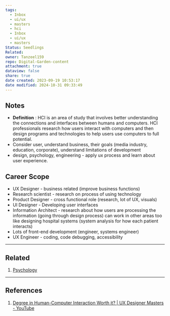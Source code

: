 ```yaml
---
tags:
  - Inbox
  - ui/ux
  - masters
  - hci
  - Inbox
  - ui/ux
  - masters
Status: Seedlings
Related: 
owner: Tanzeel159
repo: Digital-Garden-content
attachment: true
dataview: false
share: true
date created: 2023-09-19 10:53:17
date modified: 2024-10-31 09:33:49
---
```

## Notes

- **Definition** : HCI is an area of study that involves better understanding the connections and interfaces between humans and computers. HCI professionals research how users interact with computers and then design programs and technologies to help users use computers to full potential.
- Consider user, understand business, their goals (media industry, education, corporate), understand limitations of development
- design, psychology, engineering - apply ux process and learn about user experience. 

## Career Scope 

- UX Designer - business related (improve business functions)
- Research scientist - research on process of using technology
- Product Designer - cross functional role (research, lot of UX, visuals)
- UI Designer - Developing user interfaces
- Information Architect - research about how users are processing the information (going through design process) can work in other areas too like designing hospital systems (system analysis for how each patient interacts)
- Lots of front-end development (engineer, systems engineer)
- UX Engineer - coding, code debugging, accessibility
---
## Related

1) [Psychology](Psychology.md)

---
## References

1) [Degree in Human-Computer Interaction Worth it? | UX Designer Masters - YouTube](https://youtu.be/EslYwlidqU4?si=AH20I-QwNdYeLogd)